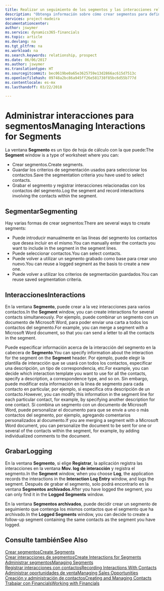 ```yaml
---
title: Realizar un seguimiento de los segmentos y las interacciones relacionadas | Documentos de Microsoft
description: "Obtenga información sobre cómo crear segmentos para definir grupos de contactos y especificar interacciones para los segmentos."
services: project-madeira
documentationcenter: 
author: jswymer
ms.service: dynamics365-financials
ms.topic: article
ms.devlang: na
ms.tgt_pltfrm: na
ms.workload: na
ms.search.keywords: relationship, prospect
ms.date: 06/06/2017
ms.author: jswymer
ms.translationtype: HT
ms.sourcegitcommit: bec0619be0a65e3625759e13d2866ac615d7513c
ms.openlocfilehash: 09748a2bc86a945ff26e581738f85bc6d55b777d
ms.contentlocale: es-mx
ms.lasthandoff: 03/22/2018

---
```

# <a name="managing-interactions-for-segments"></a><span data-ttu-id="cb27a-103">Administrar interacciones para segmentos</span><span class="sxs-lookup"><span data-stu-id="cb27a-103">Managing Interactions for Segments</span></span>
<span data-ttu-id="cb27a-104">La ventana **Segmento** es un tipo de hoja de cálculo con la que puede:</span><span class="sxs-lookup"><span data-stu-id="cb27a-104">The **Segment** window is a type of worksheet where you can:</span></span>

* <span data-ttu-id="cb27a-105">Crear segmentos.</span><span class="sxs-lookup"><span data-stu-id="cb27a-105">Create segments.</span></span>
* <span data-ttu-id="cb27a-106">Guardar los criterios de segmentación usados para seleccionar los contactos.</span><span class="sxs-lookup"><span data-stu-id="cb27a-106">Save the segmentation criteria you have used to select contacts.</span></span>
* <span data-ttu-id="cb27a-107">Grabar el segmento y registrar interacciones relacionadas con los contactos del segmento.</span><span class="sxs-lookup"><span data-stu-id="cb27a-107">Log the segment and record interactions involving the contacts within the segment.</span></span>

## <a name="segmenting"></a><span data-ttu-id="cb27a-108">Segmentar</span><span class="sxs-lookup"><span data-stu-id="cb27a-108">Segmenting</span></span>
<span data-ttu-id="cb27a-109">Hay varias formas de crear segmentos:</span><span class="sxs-lookup"><span data-stu-id="cb27a-109">There are several ways to create segments:</span></span>

* <span data-ttu-id="cb27a-110">Puede introducir manualmente en las líneas del segmento los contactos que desea incluir en el mismo.</span><span class="sxs-lookup"><span data-stu-id="cb27a-110">You can manually enter the contacts you want to include in the segment in the segment lines.</span></span>
* <span data-ttu-id="cb27a-111">Puede seleccionar contactos.</span><span class="sxs-lookup"><span data-stu-id="cb27a-111">You can select contacts.</span></span>
* <span data-ttu-id="cb27a-112">Puede volver a utilizar un segmento grabado como base para crear uno nuevo.</span><span class="sxs-lookup"><span data-stu-id="cb27a-112">You can reuse a logged segment as the basis to create a new one.</span></span>
* <span data-ttu-id="cb27a-113">Puede volver a utilizar los criterios de segmentación guardados.</span><span class="sxs-lookup"><span data-stu-id="cb27a-113">You can reuse saved segmentation criteria.</span></span>

## <a name="interactions"></a><span data-ttu-id="cb27a-114">Interacciones</span><span class="sxs-lookup"><span data-stu-id="cb27a-114">Interactions</span></span>
<span data-ttu-id="cb27a-115">En la ventana **Segmento**, puede crear a la vez interacciones para varios contactos.</span><span class="sxs-lookup"><span data-stu-id="cb27a-115">In the **Segment** window, you can create interactions for several contacts simultaneously.</span></span> <span data-ttu-id="cb27a-116">Por ejemplo, puede combinar un segmento con un documento de Microsoft Word, para poder enviar una carta a todos los contactos del segmento.</span><span class="sxs-lookup"><span data-stu-id="cb27a-116">For example, you can merge a segment with a Microsoft Word document, so that you can send a letter to all the contacts in the segment.</span></span>

<span data-ttu-id="cb27a-117">Puede especificar información acerca de la interacción del segmento en la cabecera de **Segmento**.</span><span class="sxs-lookup"><span data-stu-id="cb27a-117">You can specify information about the interaction for the segment on the **Segment** header.</span></span> <span data-ttu-id="cb27a-118">Por ejemplo, puede elegir la plantilla de interacción que se usará con todos los contactos, especificar una descripción, un tipo de correspondencia, etc.</span><span class="sxs-lookup"><span data-stu-id="cb27a-118">For example, you can decide which interaction template you want to use for all the contacts, specify a description, a correspondence type, and so on.</span></span> <span data-ttu-id="cb27a-119">Sin embargo, puede modificar esta información en la línea de segmento para cada contacto en particular, por ejemplo, si especifica otra descripción de un contacto.</span><span class="sxs-lookup"><span data-stu-id="cb27a-119">However, you can modify this information in the segment line for each particular contact, for example, by specifying another description for one contact.</span></span> <span data-ttu-id="cb27a-120">Si combina un segmento con un documento de Microsoft Word, puede personalizar el documento para que se envíe a uno o más contactos del segmento, por ejemplo, agregando comentarios personalizados al documento.</span><span class="sxs-lookup"><span data-stu-id="cb27a-120">If you are merging a segment with a Microsoft Word document, you can personalize the document to be sent for one or several of the contacts within the segment, for example, by adding individualized comments to the document.</span></span>

## <a name="logging"></a><span data-ttu-id="cb27a-121">Grabar</span><span class="sxs-lookup"><span data-stu-id="cb27a-121">Logging</span></span>
<span data-ttu-id="cb27a-122">En la ventana **Segmento**, si elige **Registrar**, la aplicación registra las interacciones en la ventana **Mov. log de interacción** y registra el segmento.</span><span class="sxs-lookup"><span data-stu-id="cb27a-122">In the **Segment** window, when you choose **Log**, the application records the interactions in the **Interaction Log Entry** window, and logs the segment.</span></span> <span data-ttu-id="cb27a-123">Después de grabar el segmento, solo podrá encontrarlo en la ventana **Segmentos archivados**.</span><span class="sxs-lookup"><span data-stu-id="cb27a-123">After you have logged the segment, you can only find it in the **Logged Segments** window.</span></span>

<span data-ttu-id="cb27a-124">En la ventana **Segmentos archivados**, puede decidir crear un segmento de seguimiento que contenga los mismos contactos que el segmento que ha archivado.</span><span class="sxs-lookup"><span data-stu-id="cb27a-124">In the **Logged Segments** window, you can decide to create a follow-up segment containing the same contacts as the segment you have logged.</span></span>

## <a name="see-also"></a><span data-ttu-id="cb27a-125">Consulte también</span><span class="sxs-lookup"><span data-stu-id="cb27a-125">See Also</span></span>
[<span data-ttu-id="cb27a-126">Crear segmentos</span><span class="sxs-lookup"><span data-stu-id="cb27a-126">Create Segments</span></span>](marketing-how-create-segment.md)  
[<span data-ttu-id="cb27a-127">Crear interacciones de segmentos</span><span class="sxs-lookup"><span data-stu-id="cb27a-127">Create Interactions for Segments</span></span>](marketing-how-create-interactions.md)  
[<span data-ttu-id="cb27a-128">Administrar segmentos</span><span class="sxs-lookup"><span data-stu-id="cb27a-128">Managing Segments</span></span>](marketing-segments.md)  
[<span data-ttu-id="cb27a-129">Registrar interacciones con contactos</span><span class="sxs-lookup"><span data-stu-id="cb27a-129">Recording Interactions With Contacts</span></span>](marketing-interactions.md)  
[<span data-ttu-id="cb27a-130">Administrar oportunidades de venta</span><span class="sxs-lookup"><span data-stu-id="cb27a-130">Managing Sales Opportunities</span></span>](marketing-manage-sales-opportunities.md)  
[<span data-ttu-id="cb27a-131">Creación y administración de contactos</span><span class="sxs-lookup"><span data-stu-id="cb27a-131">Creating and Managing Contacts</span></span>](marketing-contacts.md)  
[<span data-ttu-id="cb27a-132">Trabajar con Financials</span><span class="sxs-lookup"><span data-stu-id="cb27a-132">Working with Financials</span></span>](ui-work-product.md)

